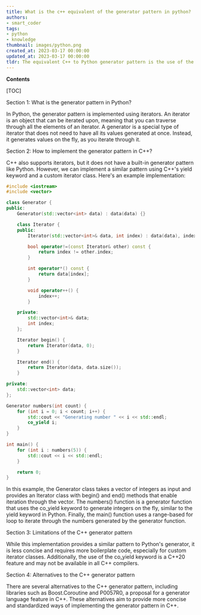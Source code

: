 ```yaml
---
title: What is the c++ equivalent of the generator pattern in python?
authors:
- smart_coder
tags:
- python
- knowledge
thumbnail: images/python.png
created_at: 2023-03-17 00:00:00
updated_at: 2023-03-17 00:00:00
tldr: The equivalent C++ to Python generator pattern is the use of the yield keyword to create a coroutine that produces a sequence of values on demand.
---
```


**Contents**

[TOC]

Section 1: What is the generator pattern in Python?

In Python, the generator pattern is implemented using iterators. An iterator is an object that can be iterated upon, meaning that you can traverse through all the elements of an iterator. A generator is a special type of iterator that does not need to have all its values generated at once. Instead, it generates values on the fly, as you iterate through it.

Section 2: How to implement the generator pattern in C++?

C++ also supports iterators, but it does not have a built-in generator pattern like Python. However, we can implement a similar pattern using C++'s yield keyword and a custom iterator class. Here's an example implementation:

```c++
#include <iostream>
#include <vector>

class Generator {
public:
    Generator(std::vector<int> data) : data(data) {}

    class Iterator {
    public:
        Iterator(std::vector<int>& data, int index) : data(data), index(index) {}

        bool operator!=(const Iterator& other) const {
            return index != other.index;
        }

        int operator*() const {
            return data[index];
        }

        void operator++() {
            index++;
        }

    private:
        std::vector<int>& data;
        int index;
    };

    Iterator begin() {
        return Iterator(data, 0);
    }

    Iterator end() {
        return Iterator(data, data.size());
    }

private:
    std::vector<int> data;
};

Generator numbers(int count) {
    for (int i = 0; i < count; i++) {
        std::cout << "Generating number " << i << std::endl;
        co_yield i;
    }
}

int main() {
    for (int i : numbers(5)) {
        std::cout << i << std::endl;
    }

    return 0;
}
```

In this example, the Generator class takes a vector of integers as input and provides an Iterator class with begin() and end() methods that enable iteration through the vector. The numbers() function is a generator function that uses the co_yield keyword to generate integers on the fly, similar to the yield keyword in Python. Finally, the main() function uses a range-based for loop to iterate through the numbers generated by the generator function. 

Section 3: Limitations of the C++ generator pattern

While this implementation provides a similar pattern to Python's generator, it is less concise and requires more boilerplate code, especially for custom iterator classes. Additionally, the use of the co_yield keyword is a C++20 feature and may not be available in all C++ compilers. 

Section 4: Alternatives to the C++ generator pattern

There are several alternatives to the C++ generator pattern, including libraries such as Boost.Coroutine and P0057R0, a proposal for a generator language feature in C++. These alternatives aim to provide more concise and standardized ways of implementing the generator pattern in C++.
